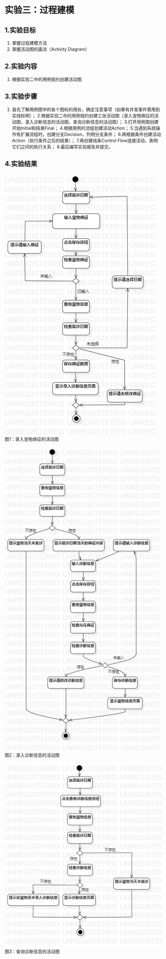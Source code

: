 # 实验三：过程建模

## 1.实验目标

1. 掌握过程建模方法
2. 掌握活动图的画法（Activity Diagram）

## 2.实验内容

1. 根据实验二中的用例规约创建活动图

## 3.实验步骤

1. 首先了解用例图中的各个图标的用处，确定注意事项（如果有并发事件需用到实线标明）；
2.根据实验二中的用例规约创建三张活动图（录入宠物病征的活动图、录入诊断信息的活动图、查询诊断信息的活动图）；
3.打开用例图创建开始Initial和结束Final；
4.根据用例的流程创建活动Action；
5.当遇到系统操作有扩展流程时，创建分支Decision，列明分支条件；
6.再根据条件创建活动Action（执行条件之后的结果）；
7.再创建线条Control Flow连接活动，表明它们之间的执行关系；
8.最后编写实验报告并提交。

## 4.实验结果

![录入宠物病征的活动图](./录入宠物病征的活动图.jpg)  
图1：录入宠物病征的活动图

![录入诊断信息的活动图](./录入诊断信息的活动图.jpg)  
图2：录入诊断信息的活动图

![查询诊断信息的活动图](./查询诊断信息的活动图.jpg)  
图3：查询诊断信息的活动图
